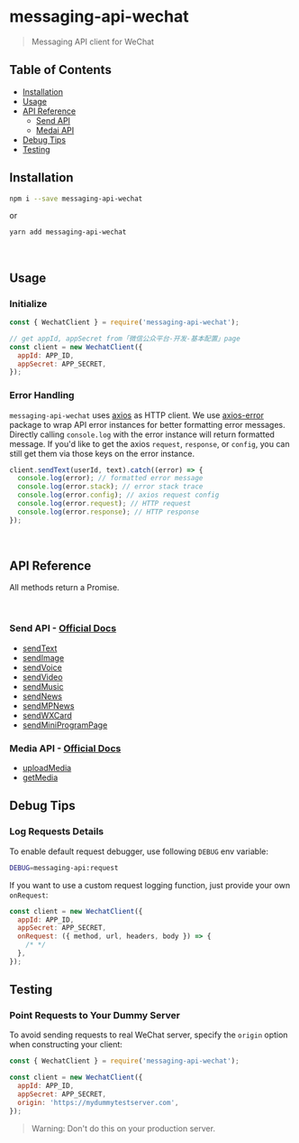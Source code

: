 # messaging-api-wechat

> Messaging API client for WeChat

## Table of Contents

- [Installation](#installation)
- [Usage](#usage)
- [API Reference](#api-reference)
  - [Send API](#send-api)
  - [Medai API](#media-api)
- [Debug Tips](#debug-tips)
- [Testing](#testing)

## Installation

```sh
npm i --save messaging-api-wechat
```

or

```sh
yarn add messaging-api-wechat
```

<br />

## Usage

### Initialize

```js
const { WechatClient } = require('messaging-api-wechat');

// get appId, appSecret from「微信公众平台-开发-基本配置」page
const client = new WechatClient({
  appId: APP_ID,
  appSecret: APP_SECRET,
});
```

### Error Handling

`messaging-api-wechat` uses [axios](https://github.com/axios/axios) as HTTP client. We use [axios-error](https://github.com/Yoctol/messaging-apis/tree/master/packages/axios-error) package to wrap API error instances for better formatting error messages. Directly calling `console.log` with the error instance will return formatted message. If you'd like to get the axios `request`, `response`, or `config`, you can still get them via those keys on the error instance.

```js
client.sendText(userId, text).catch((error) => {
  console.log(error); // formatted error message
  console.log(error.stack); // error stack trace
  console.log(error.config); // axios request config
  console.log(error.request); // HTTP request
  console.log(error.response); // HTTP response
});
```

<br />

## API Reference

All methods return a Promise.

<br />

<a id="send-api" />

### Send API - [Official Docs](https://mp.weixin.qq.com/wiki?t=resource/res_main&id=mp1421140547)

- [sendText](https://yoctol.github.io/messaging-apis/latest/classes/messaging_api_wechat.wechatclient.html#sendtext)
- [sendImage](https://yoctol.github.io/messaging-apis/latest/classes/messaging_api_wechat.wechatclient.html#sendimage)
- [sendVoice](https://yoctol.github.io/messaging-apis/latest/classes/messaging_api_wechat.wechatclient.html#sendvoice)
- [sendVideo](https://yoctol.github.io/messaging-apis/latest/classes/messaging_api_wechat.wechatclient.html#sendvideo)
- [sendMusic](https://yoctol.github.io/messaging-apis/latest/classes/messaging_api_wechat.wechatclient.html#sendmusic)
- [sendNews](https://yoctol.github.io/messaging-apis/latest/classes/messaging_api_wechat.wechatclient.html#sendnews)
- [sendMPNews](https://yoctol.github.io/messaging-apis/latest/classes/messaging_api_wechat.wechatclient.html#sendmpnews)
- [sendWXCard](https://yoctol.github.io/messaging-apis/latest/classes/messaging_api_wechat.wechatclient.html#sendwxcard)
- [sendMiniProgramPage](https://yoctol.github.io/messaging-apis/latest/classes/messaging_api_wechat.wechatclient.html#sendminiprogrampage)

<a id="media-api" />

### Media API - [Official Docs](https://mp.weixin.qq.com/wiki?t=resource/res_main&id=mp1421140547)

- [uploadMedia](https://yoctol.github.io/messaging-apis/latest/classes/messaging_api_wechat.wechatclient.html#uploadmedia)
- [getMedia](https://yoctol.github.io/messaging-apis/latest/classes/messaging_api_wechat.wechatclient.html#getmedia)

## Debug Tips

### Log Requests Details

To enable default request debugger, use following `DEBUG` env variable:

```sh
DEBUG=messaging-api:request
```

If you want to use a custom request logging function, just provide your own `onRequest`:

```js
const client = new WechatClient({
  appId: APP_ID,
  appSecret: APP_SECRET,
  onRequest: ({ method, url, headers, body }) => {
    /* */
  },
});
```

## Testing

### Point Requests to Your Dummy Server

To avoid sending requests to real WeChat server, specify the `origin` option when constructing your client:

```js
const { WechatClient } = require('messaging-api-wechat');

const client = new WechatClient({
  appId: APP_ID,
  appSecret: APP_SECRET,
  origin: 'https://mydummytestserver.com',
});
```

> Warning: Don't do this on your production server.
